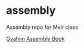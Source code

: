 # assembly
 Assembly repo for Meir class
 
 [Gvahim Assembly Book](https://data.cyber.org.il/assembly/assembly_book.pdf)
